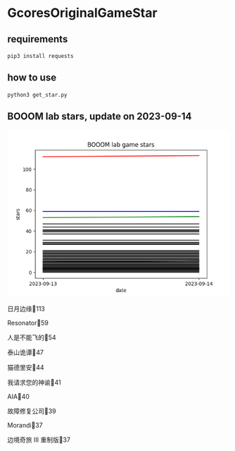 # GcoresOriginalGameStar

## requirements
```
pip3 install requests

```

## how to use
```
python3 get_star.py

```

## BOOOM lab stars, update on 2023-09-14 
<div align='center'>
<img src=./stars.png alt='BOOOM lab stars' style='width:600px;height:auto;'>
</div>

日月边缘🌟113

Resonator🌟59

人是不能飞的🌟54

泰山诡谭🌟47

猫德里安🌟44

我请求您的神谕🌟41

AIA🌟40

故障修复公司🌟39

Morandi🌟37

边境奇旅 III 重制版🌟37

